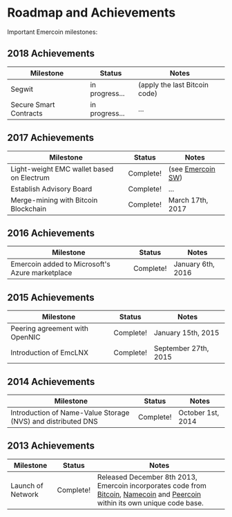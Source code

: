 # Roadmap and Achievements

Important Emercoin milestones:

2018 Achievements
-----------------
<div class="boxOverflow">
<table>
<thead>
<tr>
<th>Milestone</th>
<th>Status</th>
<th>Notes</th>
</tr>
</thead>
<tbody>
<tr>
<td>Segwit</td>
<td>in progress...</td>
<td>(apply the last Bitcoin code)</td>
</tr>
<tr>
<td>Secure Smart Contracts</td>
<td>in progress...</td>
<td>...</td>
</tr>
</tbody>
</table>
</div>

2017 Achievements
-----------------
<div class="boxOverflow">
<table>
<thead>
<tr>
<th>Milestone</th>
<th>Status</th>
<th>Notes</th>
</tr>
</thead>
<tbody>
<tr>
<td>Light-weight EMC wallet based on Electrum</td>
<td>Complete!</td>
<td>(see <a href="/install-software/mobile-wallets/emercoin_sw">Emercoin SW</a>)</td>
</tr>
<tr>
<td>Establish Advisory Board</td>
<td>Complete!</td>
<td>...</td>
</tr>
<tr>
<td>Merge-mining with Bitcoin Blockchain</td>
<td>Complete!</td>
<td>March 17th, 2017</td>
</tr>
</tbody>
</table>
</div>

2016 Achievements
-----------------
<div class="boxOverflow">
<table>
<thead>
<tr>
<th>Milestone</th>
<th>Status</th>
<th>Notes</th>
</tr>
</thead>
<tbody>
<tr>
<td>Emercoin added to Microsoft's Azure marketplace</td>
<td>Complete!</td>
<td>January 6th, 2016</td>
</tr>
</tbody>
</table>
</div>

2015 Achievements
-----------------
<div class="boxOverflow">
<table>
<thead>
<tr>
<th>Milestone</th>
<th>Status</th>
<th>Notes</th>
</tr>
</thead>
<tbody>
<tr>
<td>Peering agreement with OpenNIC</td>
<td>Complete!</td>
<td>January 15th, 2015</td>
</tr>
<tr>
<td>Introduction of EmcLNX</td>
<td>Complete!</td>
<td>September 27th, 2015</td>
</tr>
</tbody>
</table>
</div>

2014 Achievements
-----------------
<div class="boxOverflow">
<table>
<thead>
<tr>
<th>Milestone</th>
<th>Status</th>
<th>Notes</th>
</tr>
</thead>
<tbody>
<tr>
<td>Introduction of Name-Value Storage (NVS) and distributed DNS</td>
<td>Complete!</td>
<td>October 1st, 2014</td>
</tr>
</tbody>
</table>
</div>

2013 Achievements
-----------------
<div class="boxOverflow">
<table>
<thead>
<tr>
<th>Milestone</th>
<th>Status</th>
<th>Notes</th>
</tr>
</thead>
<tbody>
<tr>
<td>Launch of Network</td>
<td>Complete!</td>
<td>Released December 8th 2013, Emercoin incorporates code from <a href="https://en.wikipedia.org/wiki/Bitcoin" class="external">Bitcoin</a>, <a href="https://en.wikipedia.org/wiki/Namecoin" class="external">Namecoin</a> and <a href="https://en.wikipedia.org/wiki/Peercoin" class="external">Peercoin</a> within its own unique code base.</td>
</tr>
</tbody>
</table>
</div>
